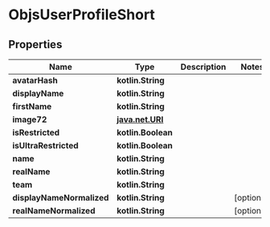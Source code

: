 
# ObjsUserProfileShort

## Properties
Name | Type | Description | Notes
------------ | ------------- | ------------- | -------------
**avatarHash** | **kotlin.String** |  | 
**displayName** | **kotlin.String** |  | 
**firstName** | **kotlin.String** |  | 
**image72** | [**java.net.URI**](java.net.URI.md) |  | 
**isRestricted** | **kotlin.Boolean** |  | 
**isUltraRestricted** | **kotlin.Boolean** |  | 
**name** | **kotlin.String** |  | 
**realName** | **kotlin.String** |  | 
**team** | **kotlin.String** |  | 
**displayNameNormalized** | **kotlin.String** |  |  [optional]
**realNameNormalized** | **kotlin.String** |  |  [optional]



